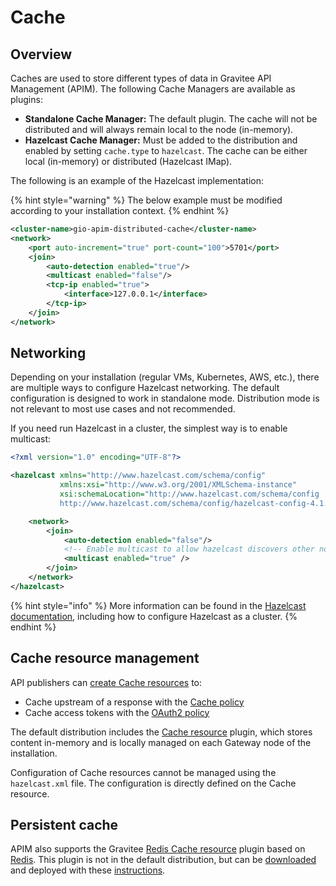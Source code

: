 # Cache

## Overview

Caches are used to store different types of data in Gravitee API Management (APIM). The following Cache Managers are available as plugins:

* **Standalone Cache Manager:** The default plugin. The cache will not be distributed and will always remain local to the node (in-memory).
* **Hazelcast Cache Manager:** Must be added to the distribution and enabled by setting `cache.type` to `hazelcast`. The cache can be either local (in-memory) or distributed (Hazelcast IMap).&#x20;

The following is an example of the Hazelcast implementation:

{% hint style="warning" %}
The below example must be modified according to your installation context.
{% endhint %}

```xml
<cluster-name>gio-apim-distributed-cache</cluster-name>
<network>
    <port auto-increment="true" port-count="100">5701</port>
    <join>
        <auto-detection enabled="true"/>
        <multicast enabled="false"/>
        <tcp-ip enabled="true">
            <interface>127.0.0.1</interface>
        </tcp-ip>
    </join>
</network>
```

## Networking

Depending on your installation (regular VMs, Kubernetes, AWS, etc.​), there are multiple ways to configure Hazelcast networking. The default configuration is designed to work in standalone mode. Distribution mode is not relevant to most use cases and not recommended.

If you need run Hazelcast in a cluster, the simplest way is to enable multicast:

```xml
<?xml version="1.0" encoding="UTF-8"?>

<hazelcast xmlns="http://www.hazelcast.com/schema/config"
           xmlns:xsi="http://www.w3.org/2001/XMLSchema-instance"
           xsi:schemaLocation="http://www.hazelcast.com/schema/config
           http://www.hazelcast.com/schema/config/hazelcast-config-4.1.xsd">

    <network>
        <join>
            <auto-detection enabled="false"/>
            <!-- Enable multicast to allow hazelcast discovers other nodes -->
            <multicast enabled="true" />
        </join>
    </network>
</hazelcast>
```

{% hint style="info" %}
More information can be found in the [Hazelcast documentation](https://docs.hazelcast.org/docs), including how to configure Hazelcast as a cluster.
{% endhint %}

## Cache resource management

API publishers can [create Cache resources](../plugins/resources.md#how-to-create-a-resource) to:

* Cache upstream of a response with the [Cache policy](broken-reference)
* Cache access tokens with the [OAuth2 policy](broken-reference)

The default distribution includes the [Cache resource](../plugins/resources.md#cache) plugin, which stores content in-memory and is locally managed on each Gateway node of the installation.

Configuration of Cache resources cannot be managed using the `hazelcast.xml` file. The configuration is directly defined on the Cache resource.

## Persistent cache

APIM also supports the Gravitee [Redis Cache resource](../plugins/resources.md#cache-redis) plugin based on [Redis](https://redis.io/documentation). This plugin is not in the default distribution, but can be [downloaded](https://download.gravitee.io/#graviteeio-apim/plugins/resources/gravitee-resource-cache-redis/) and deployed with these [instructions](broken-reference).

